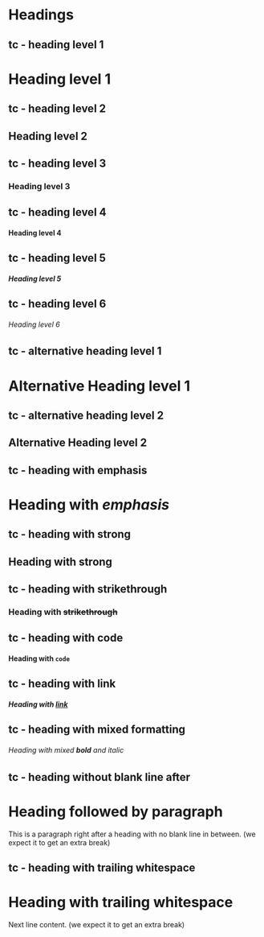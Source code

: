 # Headings

<!--
TEST REASONING:
Notice how alternative heading syntax (using === or ---) is converted to # syntax.
This is an acceptable transformation as it maintains the heading level while
standardizing on a single heading syntax. Also notice that emphasis markers in headings
are normalized to use underscores for italics, consistent with the rest of the document.
-->

## tc - heading level 1

# Heading level 1

## tc - heading level 2

## Heading level 2

## tc - heading level 3

### Heading level 3

## tc - heading level 4

#### Heading level 4

## tc - heading level 5

##### Heading level 5

## tc - heading level 6

###### Heading level 6

## tc - alternative heading level 1

# Alternative Heading level 1

## tc - alternative heading level 2

## Alternative Heading level 2

## tc - heading with emphasis

# Heading with _emphasis_

## tc - heading with strong

## Heading with **strong**

## tc - heading with strikethrough

### Heading with ~~strikethrough~~

## tc - heading with code

#### Heading with `code`

## tc - heading with link

##### Heading with [link](https://example.com)

## tc - heading with mixed formatting

###### Heading with mixed **bold** and _italic_

## tc - heading without blank line after

# Heading followed by paragraph

This is a paragraph right after a heading with no blank line in between. (we expect it to get an extra break)

## tc - heading with trailing whitespace

# Heading with trailing whitespace

Next line content. (we expect it to get an extra break)

